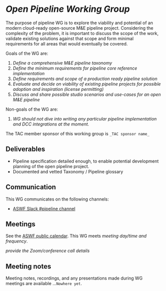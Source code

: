 _Open Pipeline Working Group_
===============

  

The purpose of pipeline WG is to explore the viability and potential of an modern cloud-ready open-source M&E pipeline project. Considering the complexity of the problem, it is important to discuss the scope of the work, validate existing solutions against that scope and form minimal requirements for all areas that would eventually be covered.
  

Goals of the WG are:

1.  _Define a comprehensive M&E pipeline taxonomy_
2.  _Define the minimum requirements for pipeline core reference implementation_
3.  _Define requirements and scope of a production ready pipeline solution_
4.  _Evaluate and decide on viability of existing pipeline projects for possible adoption and inspiration (license permitting)_
5.  _Discuss and share possible studio scenarios and use-cases for an open M&E pipeline_


Non-goals of the WG are:

1.  _WG should not dive into writing any particular pipeline implementation and DCC integrations at the moment._


The TAC member sponsor of this working group is `_TAC sponsor name_`

Deliverables
------------

*   Pipeline specification detailed enough, to enable potential development planning of the open pipeline project.
*   Documented and vetted Taxonomy / Pipeline glossary


Communication
-------------

This WG communicates on the following channels:

*   [ASWF Slack #pipeline channel](https://academysoftwarefdn.slack.com/archives/C02DA82MGRJ)

Meetings
--------

See the [ASWF public calendar](https://lists.aswf.io/calendar). This WG meets _meeting day/time and frequency_.

_provide the Zoom/conference call details_

Meeting notes
-------------

Meeting notes, recordings, and any presentations made during WG meetings are available ...`Nowhere yet`.
